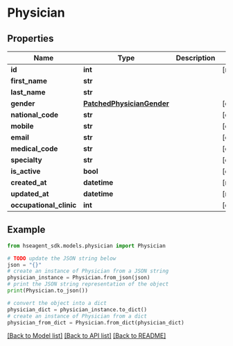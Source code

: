 # Physician


## Properties

Name | Type | Description | Notes
------------ | ------------- | ------------- | -------------
**id** | **int** |  | [readonly] 
**first_name** | **str** |  | 
**last_name** | **str** |  | 
**gender** | [**PatchedPhysicianGender**](PatchedPhysicianGender.md) |  | [optional] 
**national_code** | **str** |  | [optional] 
**mobile** | **str** |  | [optional] 
**email** | **str** |  | [optional] 
**medical_code** | **str** |  | [optional] 
**specialty** | **str** |  | [optional] 
**is_active** | **bool** |  | [optional] 
**created_at** | **datetime** |  | [readonly] 
**updated_at** | **datetime** |  | [readonly] 
**occupational_clinic** | **int** |  | [optional] 

## Example

```python
from hseagent_sdk.models.physician import Physician

# TODO update the JSON string below
json = "{}"
# create an instance of Physician from a JSON string
physician_instance = Physician.from_json(json)
# print the JSON string representation of the object
print(Physician.to_json())

# convert the object into a dict
physician_dict = physician_instance.to_dict()
# create an instance of Physician from a dict
physician_from_dict = Physician.from_dict(physician_dict)
```
[[Back to Model list]](../README.md#documentation-for-models) [[Back to API list]](../README.md#documentation-for-api-endpoints) [[Back to README]](../README.md)


